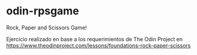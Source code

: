 # odin-rpsgame
Rock, Paper and Scissors Game!

Ejercicio realizado en base a los requerimientos de The Odin Project en https://www.theodinproject.com/lessons/foundations-rock-paper-scissors